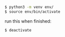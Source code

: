 ```bash
$ python3 -m venv env/
$ source env/bin/activate
```

run this when finished:

```bash
$ deactivate
```
